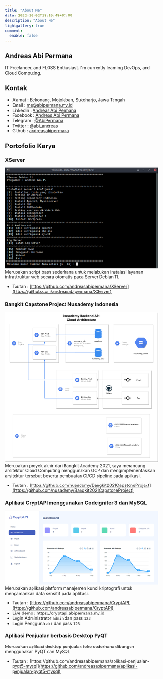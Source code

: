 ```yaml
---
title: "About Me"
date: 2022-10-02T18:19:48+07:00
description: "About Me"
lightgallery: true
comment:
  enable: false
---
```


## Andreas Abi Permana
IT Freelancer, and FLOSS Enthusiast. I'm currently learning DevOps, and Cloud Computing.

## Kontak
* Alamat : Bekonang, Mojolaban, Sukoharjo, Jawa Tengah
* Email : me@abipermana.my.id
* Linkedin : [Andreas Abi Permana](https://id.linkedin.com/in/andreas-abi-permana-062776116)
* Facebook : [Andreas Abi Permana](https://www.facebook.com/andreas.abipermana)
* Telegram : [@AbiPermana](https://web.telegram.org/#/im?p=@AbiPermana)
* Twitter : [@abi_andreas](https://twitter.com/@abi_andreas)
* Github : [andreasabipermana](https://github.com/andreasabipermana)

## Portofolio Karya
### XServer
![Tampilan XServer](https://raw.githubusercontent.com/andreasabipermana/XServer/master/1.png "XServer")
Merupakan script bash sederhana untuk  melakukan instalasi layanan infrastruktur web secara otomatis pada Server Debian 11.
  * Tautan : [https://github.com/andreasabipermana/XServer](https://github.com/andreasabipermana/XServer)
### Bangkit Capstone Project Nusademy Indonesia
![Tampilan Arsitektur Cloud](https://raw.githubusercontent.com/nusademy/Bangkit2021CapstoneProject/main/Cloud-Computing/NusaDemy%20Cloud%20Architecture.png "Arsitektur Cloud")
Merupakan proyek akhir dari Bangkit Academy 2021, saya merancang arsitektur Cloud Computing menggunakan GCP dan mengimplementasikan arsitektur tersebut beserta pembuatan CI/CD pipeline pada aplikasi.
  * Tautan : [https://github.com/nusademy/Bangkit2021CapstoneProject](https://github.com/nusademy/Bangkit2021CapstoneProject) 
### Aplikasi CryptAPI menggunakan Codeigniter 3 dan MySQL
![Tampilan CryptAPI](cryptapi.png "CryptAPI")
Merupakan aplikasi platform manajemen kunci kriptografi untuk mengamankan data sensitif pada aplikasi.
  * Tautan : [https://github.com/andreasabipermana/CryptAPI](https://github.com/andreasabipermana/CryptAPI) 
  * Live demo : https://cryptapi.abipermana.my.id
  * Login Administrator `admin` dan pass `123`
  * Login Pengguna `abi` dan pass `123`


### Aplikasi Penjualan berbasis Desktop PyQT
Merupakan aplikasi desktop penjualan toko sederhana dibangun menggunakan PyQT dan MySQL
  * Tautan : [https://github.com/andreasabipermana/aplikasi-penjualan-pyqt5-mysql](https://github.com/andreasabipermana/aplikasi-penjualan-pyqt5-mysql) 
